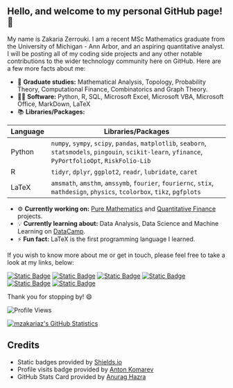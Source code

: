 ## Hello, and welcome to my personal GitHub page! 👋
My name is Zakaria Zerrouki. I am a recent MSc Mathematics graduate from the University of Michigan - Ann Arbor, and an aspiring quantitative analyst. I will be posting all of my coding side projects and any other notable contributions to the wider technology community here on GitHub. Here are a few more facts about me:

- 📖 **Graduate studies:** Mathematical Analysis, Topology, Probability Theory, Computational Finance, Combinatorics and Graph Theory.
- 👨‍💻 **Software:** Python, R, SQL, Microsoft Excel, Microsoft VBA, Microsoft Office, MarkDown, LaTeX
- 📚 **Libraries/Packages:**

|  Language   |  Libraries/Packages                                                                                                                                      |
|-------------|----------------------------------------------------------------------------------------------------------------------------------------------------------|
|  Python     |  `numpy`, `sympy`, `scipy`, `pandas`, `matplotlib`, `seaborn`, `statsmodels`, `pingouin`, `scikit-learn`, `yfinance`, `PyPortfolioOpt`, `RiskFolio-Lib`  |
|  R          |  `tidyr`, `dplyr`, `ggplot2`, `readr`, `lubridate`, `caret`                                                                                              |
|  LaTeX      |  `amsmath`, `amsthm`, `amssymb`, `fourier`, `fouriernc`, `stix`, `mathdesign`, `physics`, `tcolorbox`, `tikz`, `pgfplots`                                |

- &#x2699; **Currently working on:** [Pure Mathematics](https://github.com/mzakariaz/side-projects/tree/main/mathematics/python) and [Quantitative Finance](https://github.com/mzakariaz/side-projects/tree/main/quantitative-finance/python) projects.
- 💡 **Currently learning about:** Data Analysis, Data Science and Machine Learning on [DataCamp](https://www.datacamp.com/).
- ⚡ **Fun fact:** LaTeX is the first programming language I learned.

If you wish to know more about me or get in touch, please feel free to take a look at my links, below:

[![Static Badge](https://img.shields.io/badge/eMail-gray)](mailto:m.zakaria.zerrouki@gmail.com)
[![Static Badge](https://img.shields.io/badge/LinkedIn-blue)](https://www.linkedin.com/in/m-zakaria-zerrouki)
[![Static Badge](https://img.shields.io/badge/DataCamp-green)](https://www.datacamp.com/portfolio/mzakariazerrouki)
[![Static Badge](https://img.shields.io/badge/HackerRank-darkgreen)](https://www.hackerrank.com/profile/mzakariazerrouki)
[![Static Badge](https://img.shields.io/badge/CodeSignal-darkblue)](https://app.codesignal.com/profile/mzakariaz)
[![Static Badge](https://img.shields.io/badge/Kaggle-cyan)](https://www.kaggle.com/zakariazerrouki)

Thank you for stopping by! 😄

![Profile Views](https://komarev.com/ghpvc/?username=mzakariaz&color=red&style=for-the-badge&label=PROFILE_VISITS)

[![mzakariaz's GitHub Statistics](https://github-readme-stats.vercel.app/api?username=mzakariaz)](https://github.com/anuraghazra/github-readme-stats)

## Credits
- Static badges provided by [Shields.io](https://shields.io/)
- Profile visits badge provided by [Anton Komarev](https://github.com/antonkomarev)
- GitHub Stats Card provided by [Anurag Hazra](https://github.com/anuraghazra)
